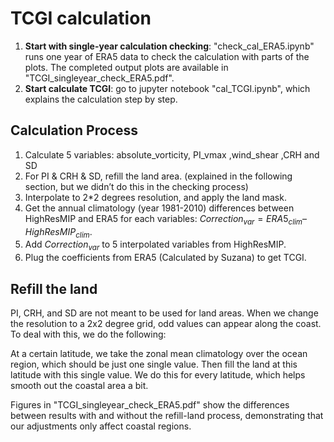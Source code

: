 # TCGI calculation

1. **Start with single-year calculation checking**: "check_cal_ERA5.ipynb" runs one year of ERA5 data to check the calculation with parts of the plots. The completed output plots are available in "TCGI_singleyear_check_ERA5.pdf".
2. **Start calculate TCGI**: go to jupyter notebook "cal_TCGI.ipynb", which explains the calculation step by step.

## Calculation Process
1. Calculate 5 variables: absolute_vorticity, PI_vmax ,wind_shear ,CRH and SD
2. For PI & CRH & SD, refill the land area. (explained in the following section, but we didn’t do this in the checking process)
3. Interpolate to 2*2 degrees resolution, and apply the land mask.
4. Get the annual climatology (year 1981-2010) differences between HighResMIP and ERA5 for each variables: $Correction_{var} = ERA5_{clim} – HighResMIP_{clim}$.
5. Add $Correction_{var}$ to 5 interpolated variables from HighResMIP.
6. Plug the coefficients from ERA5 (Calculated by Suzana) to get TCGI.

## Refill the land
PI, CRH, and SD are not meant to be used for land areas. When we change the resolution to a 2x2 degree grid, odd values can appear along the coast. To deal with this, we do the following:

At a certain latitude, we take the zonal mean climatology over the ocean region, which should be just one single value. Then fill the land at this latitude with this single value. We do this for every latitude, which helps smooth out the coastal area a bit.

Figures in "TCGI_singleyear_check_ERA5.pdf" show the differences between results with and without the refill-land process, demonstrating that our adjustments only affect coastal regions.
